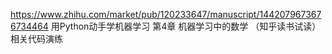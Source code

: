 https://www.zhihu.com/market/pub/120233647/manuscript/1442079673676734464
用Python动手学机器学习 第4章 机器学习中的数学 （知乎读书试读）
相关代码演练